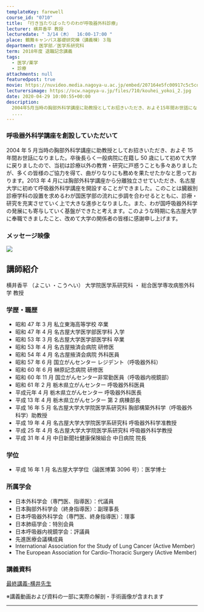 ```yaml
---
templateKey: farewell
course_id: "0710"
title: 「行き当たりばったりのわが呼吸器外科診療」
lecturer: 横井香平 教授
lecturedate: " 3/14（木）  16:00-17:00 "
place: 鶴舞キャンパス基礎研究棟（講義棟）３階
department: 医学部／医学系研究科
term: 2018年度 退職記念講義
tags:
  - 医学/薬学
  - 診療
attachments: null
featuredpost: true
movie: https://nuvideo.media.nagoya-u.ac.jp/embed/207164e5fc00917c5c5cd6cdc168c4a38f672f07
lecturersimage: https://ocw.nagoya-u.jp/files/710/kouhei_yokoi_2.jpg
date: 2020-04-29 10:00:55+00:00
description:
  2004年5月当時の胸部外科学講座に助教授としてお招きいただき、およそ15年間お世話になりました。卒後長らく一般病院に在籍し50歳にして初めて大学に戻りましたので、当初は診療以外の教育・研究に戸惑うことも多々ありましたが、多くの皆様のご協力を得て、曲がりなりにも務めを果たせたかなと思っております。2013年4月には胸部外科学講座から分離独立させていただき、名古屋大学に初めて呼吸器外科学講座
  ....
---
```


### 呼吸器外科学講座を創設していただいて

2004 年 5 月当時の胸部外科学講座に助教授としてお招きいただき、およそ 15 年間お世話になりました。卒後長らく一般病院に在籍し 50 歳にして初めて大学に戻りましたので、当初は診療以外の教育・研究に戸惑うことも多々ありましたが、多くの皆様のご協力を得て、曲がりなりにも務めを果たせたかなと思っております。2013 年 4 月には胸部外科学講座から分離独立させていただき、名古屋大学に初めて呼吸器外科学講座を開設することができました。このことは臓器別診療学科の設置を求めるわが国医学部の流れに歩調を合わせるとともに、診療・研究を充実させていく上で大きな進歩となりました。また、わが国呼吸器外科学の発展にも寄与していく基盤ができたと考えます。このような時期に名古屋大学に奉職できましたこと、改めて大学の関係者の皆様に感謝申し上げます。

### メッセージ映像

<a target="_blank" href="https://nuvideo.media.nagoya-u.ac.jp/embed/edd3c1a7cce0d6b82d014dfb8c498936eb49ccec">![](https://ocw.nagoya-u.jp/files/710/movieimage2.png)</a>

## 講師紹介

横井香平 （よこい ・こうへい） 大学院医学系研究科 ・ 総合医学専攻病態外科学 教授

### 学歴・職歴

- 昭和 47 年 3 月 私立東海高等学校 卒業
- 昭和 47 年 4 月 名古屋大学医学部医学科 入学
- 昭和 53 年 3 月 名古屋大学医学部医学科 卒業
- 昭和 53 年 4 月 名古屋掖済会病院 研修医
- 昭和 54 年 4 月 名古屋掖済会病院 外科医員
- 昭和 57 年 6 月 国立がんセンター レジデント（呼吸器外科）
- 昭和 60 年 6 月 榊原記念病院 研修医
- 昭和 60 年 11 月 国立がんセンター非常勤医員（呼吸器内視鏡部）
- 昭和 61 年 2 月 栃木県立がんセンター 呼吸器外科医員
- 平成元年 4 月 栃木県立がんセンター 呼吸器外科医長
- 平成 13 年 4 月 栃木県立がんセンター 第 2 病棟部長
- 平成 16 年 5 月 名古屋大学大学院医学系研究科 胸部構築外科学（呼吸器外科学）助教授
- 平成 19 年 4 月 名古屋大学大学院医学系研究科 呼吸器外科学准教授
- 平成 25 年 4 月 名古屋大学大学院医学系研究科 呼吸器外科学教授
- 平成 31 年 4 月 中日新聞社健康保険組合 中日病院 院長

### 学位

- 平成 16 年 1 月 名古屋大学学位（論医博第 3096 号）：医学博士

### 所属学会

- 日本外科学会（専門医、指導医）：代議員
- 日本胸部外科学会（終身指導医）：副理事長
- 日本呼吸器外科学会（専門医、終身指導医）：理事
- 日本肺癌学会：特別会員
- 日本呼吸器内視鏡学会：評議員
- 先進医療会議構成員
- International Association for the Study of Lung Cancer (Active Member)
- The European Association for Cardio-Thoracic Surgery (Active Member)

### 講義資料

[最終講義-横井先生](https://ocw.nagoya-u.jp/files/710/kouhei_yokoi_document.pdf)

※講義動画および資料の一部に実際の解剖・手術画像が含まれます

---
